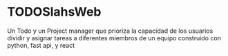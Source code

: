 # TODOSlahsWeb
Un Todo y un Project manager que prioriza la capacidad de los usuarios dividir y asignar tareas a diferentes miembros de un equipo construido con python, fast api, y react
